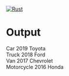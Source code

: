 [![Rust](https://github.com/danieloraca/rust-shorts/actions/workflows/make-me-impl/rust.yml/badge.svg)](https://github.com/danieloraca/rust-shorts/actions/workflows/make-me-impl/rust.yml)

# Output

Car 2019 Toyota\
Truck 2018 Ford\
Van 2017 Chevrolet\
Motorcycle 2016 Honda
